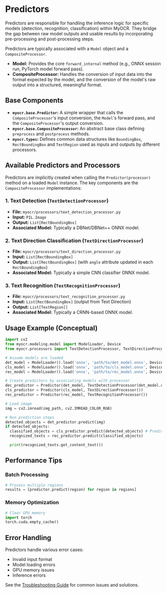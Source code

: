 # Predictors

Predictors are responsible for handling the inference logic for specific models (detection, recognition, classification) within MyOCR. They bridge the gap between raw model outputs and usable results by incorporating pre-processing and post-processing steps.

Predictors are typically associated with a `Model` object and a `CompositeProcessor`.

*   **Model:** Provides the core `forward_internal` method (e.g., ONNX session run, PyTorch model forward pass).
*   **CompositeProcessor:** Handles the conversion of input data into the format expected by the model, and the conversion of the model's raw output into a structured, meaningful format.

## Base Components

*   **`myocr.base.Predictor`:** A simple wrapper that calls the `CompositeProcessor`'s input conversion, the `Model`'s forward pass, and the `CompositeProcessor`'s output conversion.
*   **`myocr.base.CompositeProcessor`:** An abstract base class defining `preprocess` and `postprocess` methods.
*   **`myocr.types`:** Defines common data structures like `BoundingBox`, `RectBoundingBox` and  `TextRegion` used as inputs and outputs by different processors.

## Available Predictors and Processors

Predictors are implicitly created when calling the `Predictor(processor)` method on a loaded `Model` instance. The key components are the `CompositeProcessor` implementations:

### 1. Text Detection (`TextDetectionProcessor`)

*   **File:** `myocr/processors/text_detection_processor.py`
*   **Input:** `PIL.Image`
*   **Output:** `List[RectBoundingBox]`
*   **Associated Model:** Typically a DBNet/DBNet++ ONNX model.

### 2. Text Direction Classification (`TextDirectionProcessor`)

*   **File:** `myocr/processors/text_direction_processor.py`
*   **Input:** `List[RectBoundingBox]`
*   **Output:** `List[RectBoundingBox]` (with `angle` attribute updated in each `RectBoundingBox`)
*   **Associated Model:** Typically a simple CNN classifier ONNX model.

### 3. Text Recognition (`TextRecognitionProcessor`)

*   **File:** `myocr/processors/text_recognition_processor.py`
*   **Input:** `List[RectBoundingBox]` (output from Text Direction)
*   **Output:** `List[TextRegion]]`
*   **Associated Model:** Typically a CRNN-based ONNX model.

## Usage Example (Conceptual)

```python
import cv2
from myocr.modeling.model import ModelLoader, Device
from myocr.processors import TextDetectionProcessor, TextDirectionProcessor, TextRecognitionProcessor

# Assume models are loaded
det_model = ModelLoader().load('onnx', 'path/to/det_model.onnx', Device('cuda:0'))
cls_model = ModelLoader().load('onnx', 'path/to/cls_model.onnx', Device('cuda:0'))
rec_model = ModelLoader().load('onnx', 'path/to/rec_model.onnx', Device('cuda:0'))

# Create predictors by associating models with processor
dec_predictor = Predictor(det_model, TextDetectionProcessor(det_model.device))
cls_predictor = Predictor(cls_model, TextDirectionProcessor())
rec_predictor = Predictor(rec_model, TextRecognitionProcessor())

# Load image
img = cv2.imread(img_path, cv2.IMREAD_COLOR_RGB)

# Run prediction steps
detected_objects = det_predictor.predict(img)
if detected_objects:
  classified_objects = cls_predictor.predict(detected_objects) # Predict calls the processor steps + model forward
  recognized_texts = rec_predictor.predict(classified_objects)

  print(recognized_texts.get_content_text())
```


## Performance Tips

### Batch Processing

```python
# Process multiple regions
results = [predictor.predict(region) for region in regions]
```

### Memory Optimization

```python
# Clear GPU memory
import torch
torch.cuda.empty_cache()
```

## Error Handling

Predictors handle various error cases:

- Invalid input format
- Model loading errors
- GPU memory issues
- Inference errors

See the [Troubleshooting Guide](../faq.md) for common issues and solutions. 